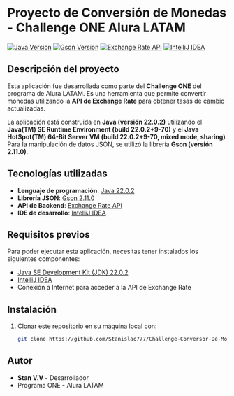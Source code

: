 # Proyecto de Conversión de Monedas - Challenge ONE Alura LATAM

[![Java Version](https://img.shields.io/badge/Java-22.0.2-blue.svg)](https://www.oracle.com/java/)
[![Gson Version](https://img.shields.io/badge/Gson-2.11.0-brightgreen.svg)](https://github.com/google/gson)
[![Exchange Rate API](https://img.shields.io/badge/API-Exchange%20Rate-brightgreen.svg)](https://www.exchangerate-api.com/)
[![IntelliJ IDEA](https://img.shields.io/badge/IDE-IntelliJ%20IDEA-orange.svg)](https://www.jetbrains.com/idea/)

## Descripción del proyecto

Esta aplicación fue desarrollada como parte del **Challenge ONE** del programa de Alura LATAM. Es una herramienta que permite convertir monedas utilizando la **API de Exchange Rate** para obtener tasas de cambio actualizadas.

La aplicación está construida en **Java (versión 22.0.2)** utilizando el **Java(TM) SE Runtime Environment (build 22.0.2+9-70)** y el **Java HotSpot(TM) 64-Bit Server VM (build 22.0.2+9-70, mixed mode, sharing)**. Para la manipulación de datos JSON, se utilizó la librería **Gson (versión 2.11.0)**.

## Tecnologías utilizadas

- **Lenguaje de programación**: [Java 22.0.2](https://www.oracle.com/java/technologies/javase/jdk22-archive-downloads.html)
- **Librería JSON**: [Gson 2.11.0](https://github.com/google/gson)
- **API de Backend**: [Exchange Rate API](https://www.exchangerate-api.com/)
- **IDE de desarrollo**: [IntelliJ IDEA](https://www.jetbrains.com/idea/)
  
## Requisitos previos

Para poder ejecutar esta aplicación, necesitas tener instalados los siguientes componentes:

- [Java SE Development Kit (JDK) 22.0.2](https://www.oracle.com/java/technologies/javase/jdk22-archive-downloads.html)
- [IntelliJ IDEA](https://www.jetbrains.com/idea/)
- Conexión a Internet para acceder a la API de Exchange Rate

## Instalación

1. Clonar este repositorio en su máquina local con:
   ```bash
   git clone https://github.com/Stanislao777/Challenge-Conversor-De-Monedas-Alura.git

## Autor

- **Stan V.V** - Desarrollador
- Programa ONE - Alura LATAM
